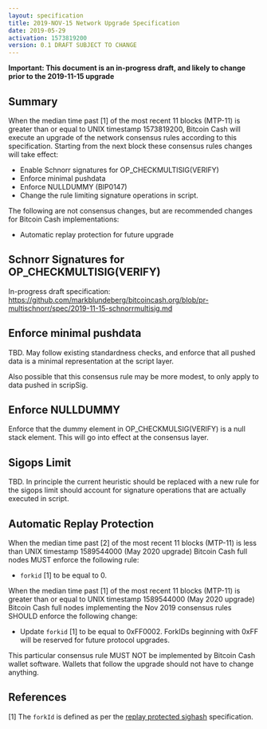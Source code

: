 ```yaml
---
layout: specification
title: 2019-NOV-15 Network Upgrade Specification
date: 2019-05-29
activation: 1573819200
version: 0.1 DRAFT SUBJECT TO CHANGE
---
```


**Important: This document is an in-progress draft, and likely to change prior to the 2019-11-15 upgrade**

## Summary

When the median time past [1] of the most recent 11 blocks (MTP-11) is greater than or equal to UNIX timestamp 1573819200,
Bitcoin Cash will execute an upgrade of the network consensus rules according to this specification.
Starting from the next block these consensus rules changes will take effect:

* Enable Schnorr signatures for OP_CHECKMULTISIG(VERIFY)
* Enforce minimal pushdata 
* Enforce NULLDUMMY (BIP0147)
* Change the rule limiting signature operations in script.

The following are not consensus changes, but are recommended changes for Bitcoin Cash implementations:

* Automatic replay protection for future upgrade

## Schnorr Signatures for OP_CHECKMULTISIG(VERIFY)

In-progress draft specification: 
https://github.com/markblundeberg/bitcoincash.org/blob/pr-multischnorr/spec/2019-11-15-schnorrmultisig.md

## Enforce minimal pushdata

TBD. May follow existing standardness checks, and enforce that all pushed data is a minimal representation at the script layer.

Also possible that this consensus rule may be more modest, to only apply to data pushed in scripSig.

## Enforce NULLDUMMY

Enforce that the dummy element in OP_CHECKMULSIG(VERIFY) is a null
stack element.  This will go into effect at the consensus layer.

## Sigops Limit

TBD. In principle the current heuristic should be replaced with a new rule for the sigops limit should account for
signature operations that are actually executed in script.

## Automatic Replay Protection

When the median time past [2] of the most recent 11 blocks (MTP-11) is less than UNIX timestamp 1589544000 (May 2020 upgrade)
Bitcoin Cash full nodes MUST enforce the following rule:

 * `forkid` [1] to be equal to 0.

When the median time past [1] of the most recent 11 blocks (MTP-11) is greater than or equal to UNIX timestamp 1589544000
(May 2020 upgrade) Bitcoin Cash full nodes implementing the Nov 2019 consensus rules SHOULD enforce the following change:

 * Update `forkid` [1] to be equal to 0xFF0002.  ForkIDs beginning with 0xFF will be reserved for future protocol upgrades.

This particular consensus rule MUST NOT be implemented by Bitcoin Cash wallet software. Wallets that follow the upgrade
should not have to change anything.

## References

[1] The `forkId` is defined as per the [replay protected sighash](replay-protected-sighash.md) specification.
